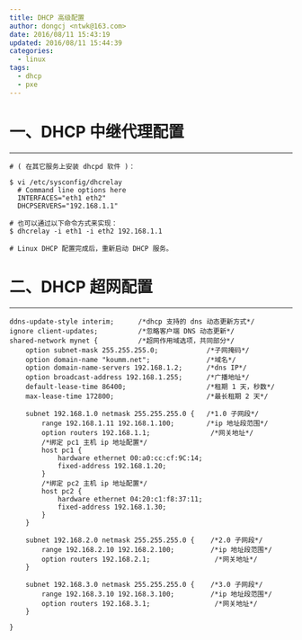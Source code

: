 ```yaml
---
title: DHCP 高级配置
author: dongcj <ntwk@163.com>
date: 2016/08/11 15:43:19
updated: 2016/08/11 15:44:39
categories:
  - linux
tags:
  - dhcp
  - pxe
---
```


# 一、DHCP 中继代理配置
---
    # ( 在其它服务上安装 dhcpd 软件 )：

    $ vi /etc/sysconfig/dhcrelay
      # Command line options here
      INTERFACES="eth1 eth2"
      DHCPSERVERS="192.168.1.1"

    # 也可以通过以下命令方式来实现：
    $ dhcrelay -i eth1 -i eth2 192.168.1.1

    # Linux DHCP 配置完成后，重新启动 DHCP 服务。



# 二、DHCP 超网配置
---

    ddns-update-style interim;      /*dhcp 支持的 dns 动态更新方式*/
    ignore client-updates;          /*忽略客户端 DNS 动态更新*/
    shared-network mynet {          /*超网作用域选项，共同部分*/
        option subnet-mask 255.255.255.0;            /*子网掩码*/
        option domain-name "koumm.net";              /*域名*/
        option domain-name-servers 192.168.1.2;      /*dns IP*/
        option broadcast-address 192.168.1.255;      /*广播地址*/
        default-lease-time 86400;                    /*租期 1 天，秒数*/
        max-lease-time 172800;                       /*最长租期 2 天*/

        subnet 192.168.1.0 netmask 255.255.255.0 {   /*1.0 子网段*/
            range 192.168.1.11 192.168.1.100;        /*ip 地址段范围*/
            option routers 192.168.1.1;               /*网关地址*/
            /*绑定 pc1 主机 ip 地址配置*/
            host pc1 {
                hardware ethernet 00:a0:cc:cf:9C:14;
                fixed-address 192.168.1.20;
            }
            /*绑定 pc2 主机 ip 地址配置*/
            host pc2 {
                hardware ethernet 04:20:c1:f8:37:11;
                fixed-address 192.168.1.30;
            }
        }

        subnet 192.168.2.0 netmask 255.255.255.0 {    /*2.0 子网段*/
            range 192.168.2.10 192.168.2.100;         /*ip 地址段范围*/
            option routers 192.168.2.1;                /*网关地址*/
        }

        subnet 192.168.3.0 netmask 255.255.255.0 {    /*3.0 子网段*/
            range 192.168.3.10 192.168.3.100;         /*ip 地址段范围*/
            option routers 192.168.3.1;                /*网关地址*/
        }

    }




